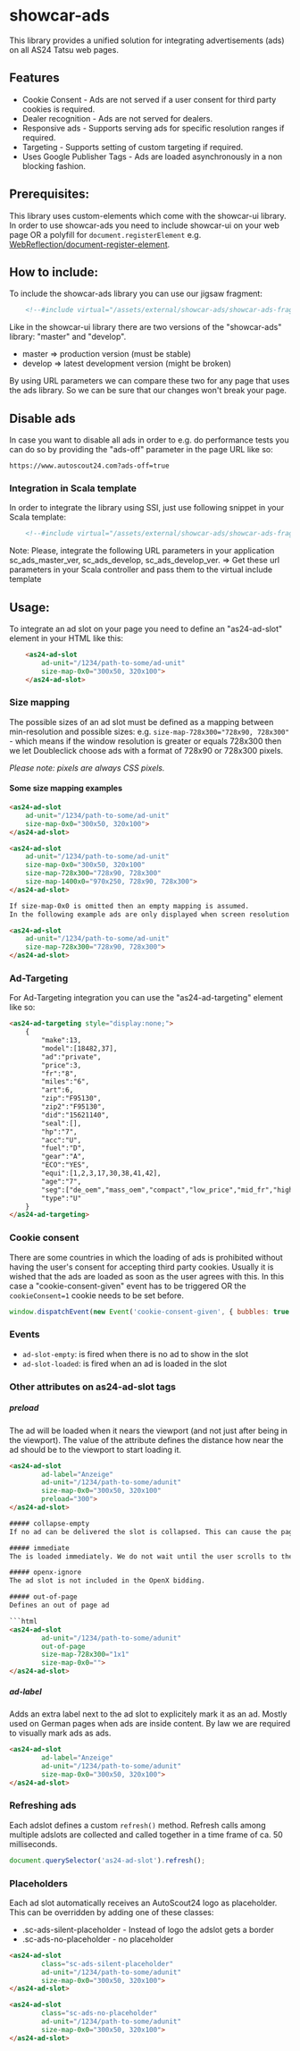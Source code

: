 # showcar-ads

This library provides a unified solution for integrating advertisements (ads) on all AS24 Tatsu web pages.

## Features

  * Cookie Consent - Ads are not served if a user consent for third party cookies is required.
  * Dealer recognition - Ads are not served for dealers.
  * Responsive ads - Supports serving ads for specific resolution ranges if required.
  * Targeting - Supports setting of custom targeting if required.
  * Uses Google Publisher Tags - Ads are loaded asynchronously in a non blocking fashion.

## Prerequisites:

This library uses custom-elements which come with the showcar-ui library. In order to use showcar-ads you need to include showcar-ui on your web page OR a polyfill for `document.registerElement` e.g. [WebReflection/document-register-element](https://github.com/WebReflection/document-register-element).

## How to include:

To include the showcar-ads library you can use our jigsaw fragment:

```html
    <!--#include virtual="/assets/external/showcar-ads/showcar-ads-fragment.html" -->
```

Like in the showcar-ui library there are two versions of the "showcar-ads" library: "master" and "develop".

  * master => production version (must be stable)
  * develop => latest development version (might be broken)

By using URL parameters we can compare these two for any page that uses the ads library. So we can be sure that our changes won't break your page.

## Disable ads

In case you want to disable all ads in order to e.g. do performance tests you can do so by providing the "ads-off" parameter in the page URL like so:

    https://www.autoscout24.com?ads-off=true

### Integration in Scala template

In order to integrate the library using SSI, just use following snippet in your Scala template:

```html
    <!--#include virtual="/assets/external/showcar-ads/showcar-ads-fragment.html?sc_ads_master_ver=@sc_ads_master_ver&sc_ads_develop=@sc_ads_develop&sc_ads_develop_ver=@sc_ads_develop_ver" -->
```

Note: Please, integrate the following URL parameters in your application sc_ads_master_ver, sc_ads_develop, sc_ads_develop_ver.
=> Get these url parameters in your Scala controller and pass them to the virtual include template

## Usage:

To integrate an ad slot on your page you need to define an "as24-ad-slot" element in your HTML like this:

```html
    <as24-ad-slot
        ad-unit="/1234/path-to-some/ad-unit"
        size-map-0x0="300x50, 320x100">
    </as24-ad-slot>
```

### Size mapping

The possible sizes of an ad slot must be defined as a mapping between min-resolution and possible sizes: e.g. `size-map-728x300="728x90, 728x300"` - which means if the window resolution is greater or equals 728x300 then we let Doubleclick choose ads with a format of 728x90 or 728x300 pixels.

*Please note: pixels are always CSS pixels.*

#### Some size mapping examples

```html
<as24-ad-slot
    ad-unit="/1234/path-to-some/ad-unit"
    size-map-0x0="300x50, 320x100">
</as24-ad-slot>

<as24-ad-slot
    ad-unit="/1234/path-to-some/ad-unit"
    size-map-0x0="300x50, 320x100"
    size-map-728x300="728x90, 728x300"
    size-map-1400x0="970x250, 728x90, 728x300">
</as24-ad-slot>

If size-map-0x0 is omitted then an empty mapping is assumed.
In the following example ads are only displayed when screen resolution equals or is higher than 728x300 pixels.

<as24-ad-slot
    ad-unit="/1234/path-to-some/ad-unit"
    size-map-728x300="728x90, 728x300">
</as24-ad-slot>
```

### Ad-Targeting

For Ad-Targeting integration you can use the "as24-ad-targeting" element like so:
```html
<as24-ad-targeting style="display:none;">
    {
        "make":13,
        "model":[18482,37],
        "ad":"private",
        "price":3,
        "fr":"8",
        "miles":"6",
        "art":6,
        "zip":"F95130",
        "zip2":"F95130",
        "did":"15621140",
        "seal":[],
        "hp":"7",
        "acc":"U",
        "fuel":"D",
        "gear":"A",
        "ECO":"YES",
        "equi":[1,2,3,17,30,38,41,42],
        "age":"7",
        "seg":["de_oem","mass_oem","compact","low_price","mid_fr","high_hp","high_miles"],
        "type":"U"
    }
</as24-ad-targeting>
```

### Cookie consent

There are some countries in which the loading of ads is prohibited without having the user's consent
for accepting third party cookies. Usually it is wished that the ads are loaded as soon as the user
agrees with this. In this case a "cookie-consent-given" event has to be triggered OR the `cookieConsent=1` cookie needs to be set before.
```javascript
window.dispatchEvent(new Event('cookie-consent-given', { bubbles: true }))
```

### Events

* `ad-slot-empty`: is fired when there is no ad to show in the slot
* `ad-slot-loaded`: is fired when an ad is loaded in the slot

### Other attributes on as24-ad-slot tags

##### preload
The ad will be loaded when it nears the viewport (and not just after being in the viewport). The value of the attribute defines the distance how near the ad should be to the viewport to start loading it.

```html
<as24-ad-slot
        ad-label="Anzeige"
        ad-unit="/1234/path-to-some/adunit"
        size-map-0x0="300x50, 320x100"
        preload="300">
</as24-ad-slot>

##### collapse-empty
If no ad can be delivered the slot is collapsed. This can cause the page to jump so use it sparingly. It can be acceptable in some cases.

##### immediate
The is loaded immediately. We do not wait until the user scrolls to them.

##### openx-ignore
The ad slot is not included in the OpenX bidding.

##### out-of-page
Defines an out of page ad

```html
<as24-ad-slot
        ad-unit="/1234/path-to-some/adunit"
        out-of-page
        size-map-728x300="1x1"
        size-map-0x0="">
</as24-ad-slot>
```

##### ad-label
Adds an extra label next to the ad slot to explicitely mark it as an ad. Mostly used on German pages when ads are inside content. By law we are required to visually mark ads as ads.
 
```html
<as24-ad-slot
        ad-label="Anzeige"
        ad-unit="/1234/path-to-some/adunit"
        size-map-0x0="300x50, 320x100">
</as24-ad-slot>
```

### Refreshing ads

Each adslot defines a custom `refresh()` method. Refresh calls among multiple adslots are collected and called together in a time frame of ca. 50 milliseconds.

```js
document.querySelector('as24-ad-slot').refresh();
```

### Placeholders

Each ad slot automatically receives an AutoScout24 logo as placeholder. This can be overridden by adding one of these classes:
- .sc-ads-silent-placeholder - Instead of logo the adslot gets a border
- .sc-ads-no-placeholder - no placeholder

```html
<as24-ad-slot
        class="sc-ads-silent-placeholder"
        ad-unit="/1234/path-to-some/adunit"
        size-map-0x0="300x50, 320x100">
</as24-ad-slot>

<as24-ad-slot
        class="sc-ads-no-placeholder"
        ad-unit="/1234/path-to-some/adunit"
        size-map-0x0="300x50, 320x100">
</as24-ad-slot>
```
